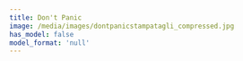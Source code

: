 ```yaml
---
title: Don't Panic
image: /media/images/dontpanicstampatagli_compressed.jpg
has_model: false
model_format: 'null'
---
```


